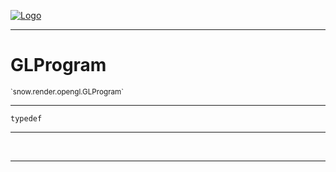 
[![Logo](../../../../images/logo.png)](../../../../api/index.html)

---



<h1>GLProgram</h1>
<small>`snow.render.opengl.GLProgram`</small>



---

`typedef`

---

&nbsp;
&nbsp;









---

&nbsp;
&nbsp;
&nbsp;
&nbsp;
